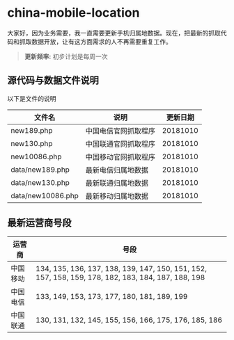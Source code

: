 # china-mobile-location

大家好，因为业务需要，我一直需要更新手机归属地数据。现在，把最新的抓取代码和抓取数据开放，让有这方面需求的人不再需要重复工作。
> **更新频率:** 初步计划是每周一次

## 源代码与数据文件说明

以下是文件的说明

|  文件名              |说明                   |更新日期    |
| ------------- | ------------- | ------------- |
|new189.php		        |中国电信官网抓取程序     |20181010   |
|new130.php           |中国联通官网抓取程序     |20181010   |
|new10086.php         |中国移动官网抓取程序     |20181010   |
|data/new189.php      |最新电信归属地数据       |20181010   |
|data/new130.php      |最新联通归属地数据       |20181010   |
|data/new10086.php    |最新移动归属地数据       |20181010   |

## 最新运营商号段

|  运营商              |号段                   |
| ------------- | ------------- |
|中国移动		        |134, 135, 136, 137, 138, 139, 147, 150, 151, 152, 157, 158, 159, 178, 182, 183, 184, 187, 188, 198  |
|中国电信          |133, 149, 153, 173, 177, 180, 181, 189, 199  |
|中国联通         |130, 131, 132, 145, 155, 156, 166, 175, 176, 185, 186   |
